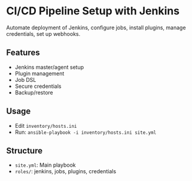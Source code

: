 # CI/CD Pipeline Setup with Jenkins

Automate deployment of Jenkins, configure jobs, install plugins, manage credentials, set up webhooks.

## Features
- Jenkins master/agent setup
- Plugin management
- Job DSL
- Secure credentials
- Backup/restore

## Usage
- Edit `inventory/hosts.ini`
- Run: `ansible-playbook -i inventory/hosts.ini site.yml`

## Structure
- `site.yml`: Main playbook
- `roles/`: jenkins, jobs, plugins, credentials
